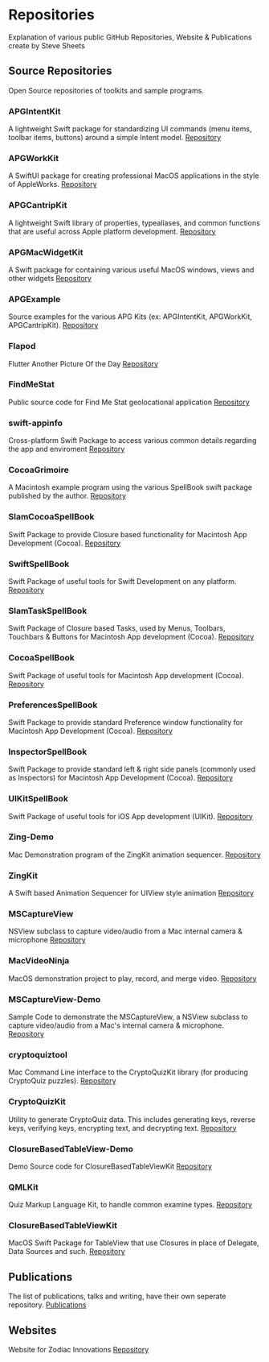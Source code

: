 # Repositories
Explanation of various public GitHub Repositories, Website & Publications create by Steve Sheets

## Source Repositories
Open Source repositories of toolkits and sample programs.

### APGIntentKit

A lightweight Swift package for standardizing UI commands (menu items, toolbar items, buttons) around a simple Intent model.
[Repository](https://github.com/magesteve/APGIntentKit)

### APGWorkKit

A SwiftUI package for creating professional MacOS applications in the style of AppleWorks.
[Repository](https://github.com/magesteve/APGWorkKit)

### APGCantripKit

A lightweight Swift library of properties, typealiases, and common functions that are useful across Apple platform development.
[Repository](https://github.com/magesteve/APGCantripKit)

### APGMacWidgetKit

A Swift package for containing various useful MacOS windows, views and other widgets
[Repository](https://github.com/magesteve/APGMacWidgetKit)

### APGExample

Source examples for the various APG Kits (ex: APGIntentKit, APGWorkKit, APGCantripKit).
[Repository](https://github.com/magesteve/APGExample)

### Flapod

Flutter Another Picture Of the Day
[Repository](https://github.com/magesteve/Flapod)

### FindMeStat

Public source code for Find Me Stat geolocational application
[Repository](https://github.com/magesteve/FindMeStat)

### swift-appinfo

Cross-platform Swift Package to access various common details regarding the app and enviroment
[Repository](https://github.com/magesteve/swift-appinfo)

### CocoaGrimoire
A Macintosh example program using the various SpellBook swift package published by the author.
[Repository](https://github.com/magesteve/CocoaGrimoire)

### SlamCocoaSpellBook 
Swift Package to provide Closure based functionality for Macintosh App Development (Cocoa).
[Repository](https://github.com/magesteve/SlamCocoaSpellBook)

### SwiftSpellBook 
Swift Package of useful tools for Swift Development on any platform.
[Repository](https://github.com/magesteve/SwiftSpellBook)

### SlamTaskSpellBook 
Swift Package of Closure based Tasks, used by Menus, Toolbars, Touchbars & Buttons for Macintosh App development (Cocoa).
[Repository](https://github.com/magesteve/SlamTaskSpellBook)

### CocoaSpellBook 
Swift Package of useful tools for Macintosh App development (Cocoa).
[Repository](https://github.com/magesteve/CocoaSpellBook)

### PreferencesSpellBook 
Swift Package to provide standard Preference window functionality for Macintosh App Development (Cocoa).
[Repository](https://github.com/magesteve/PreferencesSpellBook)

### InspectorSpellBook 
Swift Package to provide standard left & right side panels (commonly used as Inspectors) for Macintosh App Development (Cocoa).
[Repository](https://github.com/magesteve/InspectorSpellBook)

### UIKitSpellBook 
Swift Package of useful tools for iOS App development (UIKit).
[Repository](https://github.com/magesteve/UIKitSpellBook)

### Zing-Demo 
Mac Demonstration program of the ZingKit animation sequencer.
[Repository](https://github.com/magesteve/Zing-Demo)

### ZingKit 
A Swift based Animation Sequencer for UIView style animation
[Repository](https://github.com/magesteve/ZingKit)

### MSCaptureView 
NSView subclass to capture video/audio from a Mac internal camera & microphone
[Repository](https://github.com/magesteve/MSCaptureView)

### MacVideoNinja 
MacOS demonstration project to play, record, and merge video.
[Repository](https://github.com/magesteve/MacVideoNinja)

### MSCaptureView-Demo 
Sample Code to demonstrate the MSCaptureView, a NSView subclass to capture video/audio from a Mac's internal camera & microphone.
[Repository](https://github.com/magesteve/MSCaptureView-Demo)

### cryptoquiztool 
Mac Command Line interface to the CryptoQuizKit library (for producing CryptoQuiz puzzles).
[Repository](https://github.com/magesteve/cryptoquiztool)

### CryptoQuizKit
Utility to generate CryptoQuiz data. This includes generating keys, reverse keys, verifying keys, encrypting text, and decrypting text.
[Repository](https://github.com/magesteve/CryptoQuizKit)

### ClosureBasedTableView-Demo
Demo Source code for ClosureBasedTableViewKit
[Repository](https://github.com/magesteve/ClosureBasedTableView-Demo)

### QMLKit 
Quiz Markup Language Kit, to handle common examine types.
[Repository](https://github.com/magesteve/QMLKit)

### ClosureBasedTableViewKit 
MacOS Swift Package for TableView that use Closures in place of Delegate, Data Sources and such.
[Repository](https://github.com/magesteve/ClosureBasedTableViewKit)

## Publications

The list of publications, talks and writing, have their own seperate repository.
[Publications](https://github.com/magesteve/publications)

## Websites

Website for Zodiac Innovations
[Repository](https://github.com/magesteve/zodiacinnovations)

 
